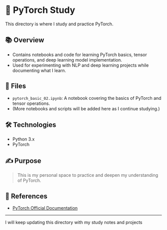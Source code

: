 # 🐍 PyTorch Study

This directory is where I study and practice PyTorch.

## 📚 Overview

- Contains notebooks and code for learning PyTorch basics, tensor operations, and deep learning model implementation.
- Used for experimenting with NLP and deep learning projects while documenting what I learn.

## 📁 Files

- `pytorch_basic_02.ipynb`: A notebook covering the basics of PyTorch and tensor operations.
- (More notebooks and scripts will be added here as I continue studying.)

## 🛠️ Technologies

- Python 3.x
- PyTorch

## ✍️ Purpose

> This is my personal space to practice and deepen my understanding of PyTorch.

## 🔗 References

- [PyTorch Official Documentation](https://pytorch.org/)


---

I will keep updating this directory with my study notes and projects
